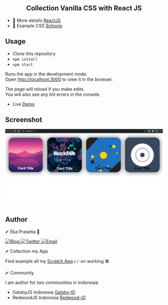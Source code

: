 <h2 align="center">
  Collection Vanilla CSS with React JS
</h2>

- 🚀 More details [ReactJS](https://reactjs.org/)
- 🚀 Example CSS [Schools](https://www.w3schools.com/css/css_examples.asp)

## Usage

- Clone this repository
- `npm install`
- `npm start`

Runs the app in the development mode.<br />
Open [http://localhost:3000](http://localhost:3000) to view it in the browser.

The page will reload if you make edits.<br />
You will also see any lint errors in the console.

- Live [Demo](https://ekaone.github.io/React-CSS-Components/)

## Screenshot

<p align="center">
  <a href="https://ekaone.github.io/React-CSS-Components/">
    <img src="./src/assets/banner.png" alt="CSS collection" />
  </a>
</p>

## Author

✔ Eka Prasetia 🤵

<a href="https://www.ekaprasetia.com/">
  <img src="https://img.shields.io/badge/Writer-Blog-orange" alt="Blog" />
</a>

<a href="https://twitter.com/dannyeka">
  <img src="https://img.shields.io/badge/Tweet-Twitter-blue" alt="Twitter" />
</a>

<a href="mailto:ekaone3033@gmail.com">
  <img src="https://img.shields.io/badge/Email-ekaone3033@gmail.com-yellow" alt="Email" />
</a>

✔ Collection my App

Find example all my [Scratch App](https://twolevel.net) 👉 on working 🛠

✔ Community

I am author for two communities in Indonesia

- GatsbyJS Indonesia [Gatsby-ID](https://gatsbyjs.id)
- RedwoodJS Indonesia [Redwood-ID](https://redwoodjs.id)
